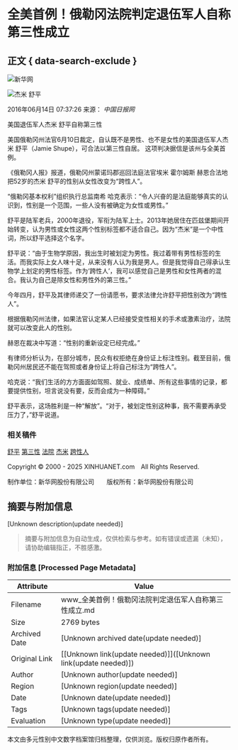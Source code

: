 # 全美首例！俄勒冈法院判定退伍军人自称第三性成立

## 正文 { data-search-exclude }


![新华网](//www.xinhuanet.com/imgs2015/xhwxlogo300.jpg)

![杰米 舒平](http://www.xinhuanet.com/world/2016-06/14/ewm_1290593511n.jpg)

2016年06月14日 07:37:26 来源： _中国日报网_

美国退伍军人杰米 舒平自称第三性

美国俄勒冈州法官6月10日裁定，自认既不是男性、也不是女性的美国退伍军人杰米 舒平（Jamie Shupe），可合法以第三性自居。 这项判决据信是该州与全美首例。

《俄勒冈人报》报道，俄勒冈州蒙诺玛郡巡回法庭法官埃米 霍尔姆斯 赫恩合法地把52岁的杰米 舒平的性别从女性改变为“跨性人”。

“俄勒冈基本权利”组织执行总监南希 哈克表示：“令人兴奋的是法庭能够真实的认识到，性别是一个范围，一些人没有被确定为女性或男性。”

舒平是陆军老兵，2000年退役，军衔为陆军上士。2013年她居住在匹兹堡期间开始转变，认为男性或女性这两个性别标签都不适合自己。因为“杰米”是一个中性词，所以舒平选择这个名字。

舒平说：“由于生物学原因，我出生时被划定为男性。我过着带有男性标签的生活。而我实际上女人味十足，从来没有人认为我是男人。但是我觉得自己得承认生物学上划定的男性标签。作为‘跨性人’，我可以感觉自己是男性和女性两者的混合。我认为自己是除女性和男性外的第三性。”

今年四月，舒平及其律师递交了一份请愿书，要求法律允许舒平把性别改为“跨性人”。

根据俄勒冈州法律，如果法官认定某人已经接受变性相关的手术或激素治疗，法院就可以改变此人的性别。

赫恩在裁决中写道：“性别的重新设定已经完成。”

有律师分析认为，在部分城市，民众有权拒绝在身份证上标注性别。截至目前，俄勒冈州居民还不能在驾照或者身份证上将自己标注为“跨性人”。

哈克说：“我们生活的方方面面如驾照、就业、成绩单、所有这些事情的记录，都要提供性别，坦言说没有要，反而会成为一种障碍。”

舒平表示，这场胜利是一种“解放”。“对于，被划定性别这种事，我不需要再承受压力了，”舒平说道。

### 相关稿件

[舒平](javascript:) [第三性](javascript:) [法院](javascript:) [杰米](javascript:) [跨性人](javascript:)

Copyright © 2000 - 2025 XINHUANET.com　All Rights Reserved.

制作单位：新华网股份有限公司　　版权所有：新华网股份有限公司
<!-- tcd_original_link http://www.xinhuanet.com/world/2016-06/14/c_129059351.htm -->


## 摘要与附加信息

<!-- tcd_abstract -->
[Unknown description(update needed)]
<!-- tcd_abstract_end -->

> 摘要与附加信息为自动生成，仅供检索与参考。如有错误或遗漏（未知），请协助编辑指正，不胜感激。

### 附加信息 [Processed Page Metadata]

| Attribute       | Value                                  |
|-----------------|----------------------------------------|
| Filename        | www_全美首例！俄勒冈法院判定退伍军人自称第三性成立.md                             |
| Size            | 2769 bytes                           |
| Archived Date   | [Unknown archived date(update needed)]                             |
| Original Link   | [[Unknown link(update needed)]]([Unknown link(update needed)])                       |
| Author          | [Unknown author(update needed)]                               |
| Region          | [Unknown region(update needed)]                               |
| Date            | [Unknown date(update needed)]                                 |
| Tags            | [Unknown tags(update needed)]                                 |
| Evaluation            | [Unknown type(update needed)]                                 |
<!-- tcd_table_end -->

本文由多元性别中文数字档案馆归档整理，仅供浏览。版权归原作者所有。
